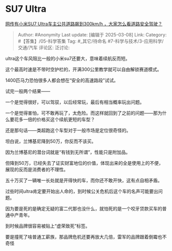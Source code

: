 # SU7 Ultra
[网传有小米SU7 Ultra车主公共道路飙到300km/h ，大家怎么看道路安全驾驶？](https://www.zhihu.com/question/14290267358/answer/119518300032)

> Author: #Anonymity
> Last update: [编辑于 2025-03-08]
> Link:
> Category: #【答集】/05-科学答集
> Tag: #_其它/待命名 #7-科学与技术/3-应用科学/交通/汽车
> 评论区:
> 泛讨论:

ultra这个车风阻比一般的小米su7还要大，意味着续航反而短。

这个最高时速是不带时空护栏的，开满300公里教学就可以自由解锁赛道模式。

1400匹马力恐怕很多人都会想在“安全的高速路段”试试。

试完一般两个结果——

一个是觉得很好，可以驾驭，以后经常玩，最后有相当概率玩出问题。

一个是觉得害怕，可不敢再玩了，太危险。而这样就回到了之前的问题——那为什么要花多一倍的价格买这个续航更短的车型？

还是那句话——类超跑这个车型对于一般市场是定位很奇怪的。

坦白说，兰博基尼降到50万，你反而不该买。

因为兰博基尼的潜台词就是“有钱到无所谓”，性能只是附加品。

但降到50万，已经失去了证实财富地位的价值，体现出来的全是使用上的不便，展现的反而是消费者的不理性。

五十万买了一辆唯一长处就是开得快的车，而你还不敢开快，这有点自相矛盾。

过些时间ultra肯定要开始出人命的，到时候公关危机后这个车的名声可能要出问题。

因为要是死的是确定无疑的富二代那也没什么，就怕死的是一个咬牙贷款买车的普通中产青年。

到时候品牌很容易被贴上“虚荣致死”标签。

要是撞死了啥普通工薪族，那品牌危机还要再放大几倍，雷军的品牌跟着倒霉也不奇怪
